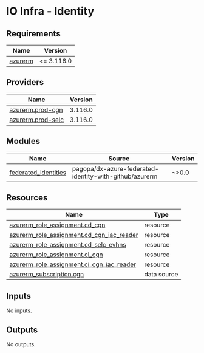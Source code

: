 # IO Infra - Identity

<!-- markdownlint-disable -->
<!-- BEGIN_TF_DOCS -->
## Requirements

| Name | Version |
|------|---------|
| <a name="requirement_azurerm"></a> [azurerm](#requirement\_azurerm) | <= 3.116.0 |

## Providers

| Name | Version |
|------|---------|
| <a name="provider_azurerm.prod-cgn"></a> [azurerm.prod-cgn](#provider\_azurerm.prod-cgn) | 3.116.0 |
| <a name="provider_azurerm.prod-selc"></a> [azurerm.prod-selc](#provider\_azurerm.prod-selc) | 3.116.0 |

## Modules

| Name | Source | Version |
|------|--------|---------|
| <a name="module_federated_identities"></a> [federated\_identities](#module\_federated\_identities) | pagopa/dx-azure-federated-identity-with-github/azurerm | ~>0.0 |

## Resources

| Name | Type |
|------|------|
| [azurerm_role_assignment.cd_cgn](https://registry.terraform.io/providers/hashicorp/azurerm/latest/docs/resources/role_assignment) | resource |
| [azurerm_role_assignment.cd_cgn_iac_reader](https://registry.terraform.io/providers/hashicorp/azurerm/latest/docs/resources/role_assignment) | resource |
| [azurerm_role_assignment.cd_selc_evhns](https://registry.terraform.io/providers/hashicorp/azurerm/latest/docs/resources/role_assignment) | resource |
| [azurerm_role_assignment.ci_cgn](https://registry.terraform.io/providers/hashicorp/azurerm/latest/docs/resources/role_assignment) | resource |
| [azurerm_role_assignment.ci_cgn_iac_reader](https://registry.terraform.io/providers/hashicorp/azurerm/latest/docs/resources/role_assignment) | resource |
| [azurerm_subscription.cgn](https://registry.terraform.io/providers/hashicorp/azurerm/latest/docs/data-sources/subscription) | data source |

## Inputs

No inputs.

## Outputs

No outputs.
<!-- END_TF_DOCS -->
